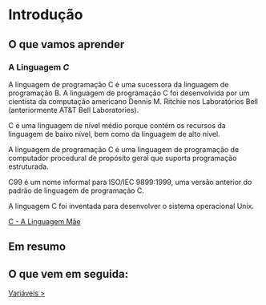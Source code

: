 # Introdução

## O que vamos aprender

### A Linguagem _C_

A linguagem de programação C é uma sucessora da linguagem de programação B. A linguagem de programação C foi desenvolvida por um cientista da computação americano Dennis M. Ritchie nos Laboratórios Bell (anteriormente AT&T Bell Laboratories).

C é uma linguagem de nível médio porque contém os recursos da linguagem de baixo nível, bem como da linguagem de alto nível.

A linguagem de programação C é uma linguagem de programação de computador procedural de propósito geral que suporta programação estruturada.

C99 é um nome informal para ISO/IEC 9899:1999, uma versão anterior do padrão de linguagem de programação C.

A linguagem C foi inventada para desenvolver o sistema operacional Unix.

[C - A Linguagem Mãe](https://www.youtube.com/watch?v=6mUCcsnCn08)

## Em resumo

## O que vem em seguida:

[Variáveis > ](https://google.com.br)
